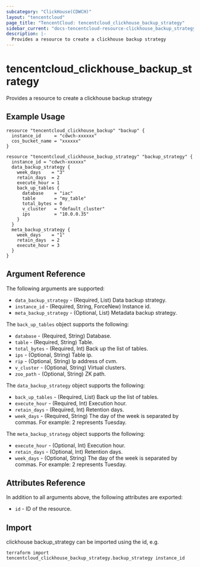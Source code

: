 ```yaml
---
subcategory: "ClickHouse(CDWCH)"
layout: "tencentcloud"
page_title: "TencentCloud: tencentcloud_clickhouse_backup_strategy"
sidebar_current: "docs-tencentcloud-resource-clickhouse_backup_strategy"
description: |-
  Provides a resource to create a clickhouse backup strategy
---
```


# tencentcloud_clickhouse_backup_strategy

Provides a resource to create a clickhouse backup strategy

## Example Usage

```hcl
resource "tencentcloud_clickhouse_backup" "backup" {
  instance_id     = "cdwch-xxxxxx"
  cos_bucket_name = "xxxxxx"
}

resource "tencentcloud_clickhouse_backup_strategy" "backup_strategy" {
  instance_id = "cdwch-xxxxxx"
  data_backup_strategy {
    week_days    = "3"
    retain_days  = 2
    execute_hour = 1
    back_up_tables {
      database    = "iac"
      table       = "my_table"
      total_bytes = 0
      v_cluster   = "default_cluster"
      ips         = "10.0.0.35"
    }
  }
  meta_backup_strategy {
    week_days    = "1"
    retain_days  = 2
    execute_hour = 3
  }
}
```

## Argument Reference

The following arguments are supported:

* `data_backup_strategy` - (Required, List) Data backup strategy.
* `instance_id` - (Required, String, ForceNew) Instance id.
* `meta_backup_strategy` - (Optional, List) Metadata backup strategy.

The `back_up_tables` object supports the following:

* `database` - (Required, String) Database.
* `table` - (Required, String) Table.
* `total_bytes` - (Required, Int) Back up the list of tables.
* `ips` - (Optional, String) Table ip.
* `rip` - (Optional, String) Ip address of cvm.
* `v_cluster` - (Optional, String) Virtual clusters.
* `zoo_path` - (Optional, String) ZK path.

The `data_backup_strategy` object supports the following:

* `back_up_tables` - (Required, List) Back up the list of tables.
* `execute_hour` - (Required, Int) Execution hour.
* `retain_days` - (Required, Int) Retention days.
* `week_days` - (Required, String) The day of the week is separated by commas. For example: 2 represents Tuesday.

The `meta_backup_strategy` object supports the following:

* `execute_hour` - (Optional, Int) Execution hour.
* `retain_days` - (Optional, Int) Retention days.
* `week_days` - (Optional, String) The day of the week is separated by commas. For example: 2 represents Tuesday.

## Attributes Reference

In addition to all arguments above, the following attributes are exported:

* `id` - ID of the resource.



## Import

clickhouse backup_strategy can be imported using the id, e.g.

```
terraform import tencentcloud_clickhouse_backup_strategy.backup_strategy instance_id
```

